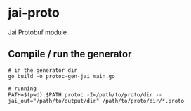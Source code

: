 # jai-proto

Jai Protobuf module 

## Compile / run the generator

```
# in the generator dir
go build -o protoc-gen-jai main.go 

# running
PATH=$(pwd):$PATH protoc -I=/path/to/proto/dir --jai_out="/path/to/output/dir" /path/to/proto/dir/*.proto
```
